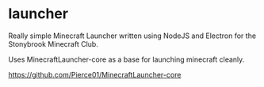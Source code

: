 # launcher
Really simple Minecraft Launcher written using NodeJS and Electron for the Stonybrook Minecraft Club.

Uses MinecraftLauncher-core as a base for launching minecraft cleanly.

https://github.com/Pierce01/MinecraftLauncher-core

